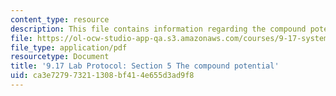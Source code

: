 ```yaml
---
content_type: resource
description: This file contains information regarding the compound potential.
file: https://ol-ocw-studio-app-qa.s3.amazonaws.com/courses/9-17-systems-neuroscience-lab-spring-2013/ca3e727973211308bf414e655d3ad9f8_MIT9_17S13_Chapter5.pdf
file_type: application/pdf
resourcetype: Document
title: '9.17 Lab Protocol: Section 5 The compound potential'
uid: ca3e7279-7321-1308-bf41-4e655d3ad9f8
---
```

